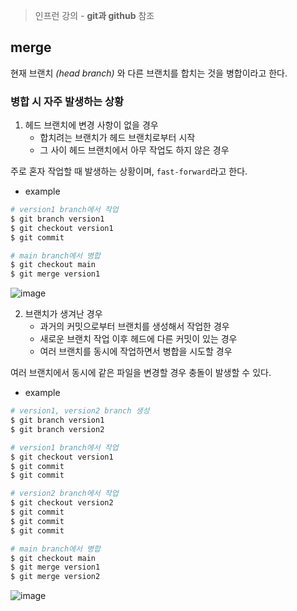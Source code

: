> 인프런 강의 - **git과 github** 참조

## merge
현재 브랜치 *(head branch)* 와 다른 브랜치를 합치는 것을 병합이라고 한다. 

### 병합 시 자주 발생하는 상황
1. 헤드 브랜치에 변경 사항이 없을 경우
    - 합치려는 브랜치가 헤드 브랜치로부터 시작
    - 그 사이 헤드 브랜치에서 아무 작업도 하지 않은 경우

주로 혼자 작업할 때 발생하는 상황이며, `fast-forward`라고 한다.

- example

``` bash
# version1 branch에서 작업
$ git branch version1
$ git checkout version1
$ git commit

# main branch에서 병합
$ git checkout main
$ git merge version1
```

![image](https://user-images.githubusercontent.com/46131688/103439613-bcfb2580-4c81-11eb-9ddb-69d846cfd6c0.png)


2. 브랜치가 생겨난 경우
    - 과거의 커밋으로부터 브랜치를 생성해서 작업한 경우
    - 새로운 브랜치 작업 이후 헤드에 다른 커밋이 있는 경우
    - 여러 브랜치를 동시에 작업하면서 병합을 시도할 경우

여러 브랜치에서 동시에 같은 파일을 변경할 경우 충돌이 발생할 수 있다.

- example

```bash
# version1, version2 branch 생성
$ git branch version1
$ git branch version2

# version1 branch에서 작업
$ git checkout version1
$ git commit
$ git commit

# version2 branch에서 작업
$ git checkout version2
$ git commit
$ git commit
$ git commit

# main branch에서 병합
$ git checkout main
$ git merge version1
$ git merge version2
```

![image](https://user-images.githubusercontent.com/46131688/103439648-0ea3b000-4c82-11eb-8a1f-ca8a85fd6712.png)
